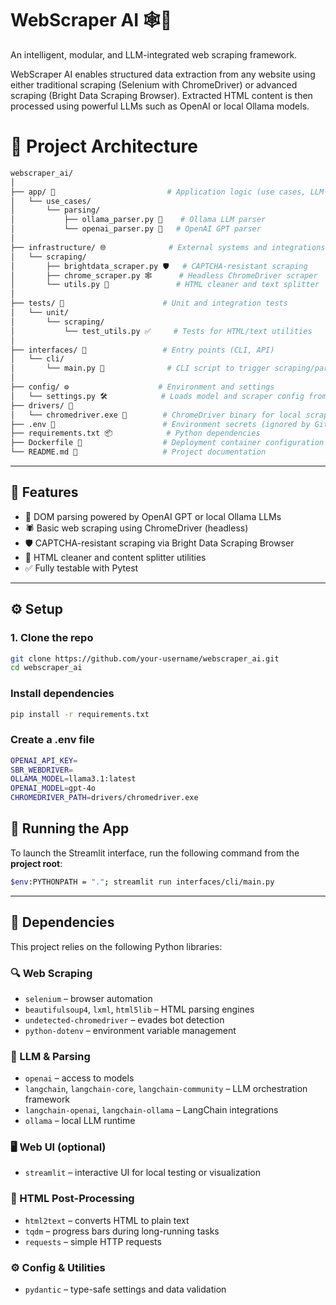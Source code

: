 # WebScraper AI 🕸️🤖

An intelligent, modular, and LLM-integrated web scraping framework.

WebScraper AI enables structured data extraction from any website using either traditional scraping (Selenium with ChromeDriver) or advanced scraping (Bright Data Scraping Browser). Extracted HTML content is then processed using powerful LLMs such as OpenAI or local Ollama models.


# 📂 Project Architecture
``` bash
webscraper_ai/
│
├── app/ 🧠                         # Application logic (use cases, LLM parsing)
│   └── use_cases/
│       └── parsing/
│           ├── ollama_parser.py 🦙    # Ollama LLM parser
│           └── openai_parser.py 💬   # OpenAI GPT parser
│
├── infrastructure/ 🌐              # External systems and integrations
│   └── scraping/
│       ├── brightdata_scraper.py 🛡️   # CAPTCHA-resistant scraping
│       ├── chrome_scraper.py 🕸️      # Headless ChromeDriver scraper
│       └── utils.py 🧹               # HTML cleaner and text splitter
│
├── tests/ 🧪                      # Unit and integration tests
│   └── unit/
│       └── scraping/
│           └── test_utils.py ✅     # Tests for HTML/text utilities
│
├── interfaces/ 🚀                 # Entry points (CLI, API)
│   └── cli/
│       └── main.py 🧾              # CLI script to trigger scraping/parsing
│
├── config/ ⚙️                    # Environment and settings
│   └── settings.py 🛠️            # Loads model and scraper config from .env
├── drivers/ 🧰
│   └── chromedriver.exe 🔧        # ChromeDriver binary for local scraping
├── .env 🔐                        # Environment secrets (ignored by Git)
├── requirements.txt 📦            # Python dependencies
├── Dockerfile 🐳                  # Deployment container configuration
└── README.md 📖                   # Project documentation


```


---

## 🚀 Features

- 🧠 DOM parsing powered by OpenAI GPT or local Ollama LLMs
- 🕷️ Basic web scraping using ChromeDriver (headless)
- 🛡️ CAPTCHA-resistant scraping via Bright Data Scraping Browser
- 🧹 HTML cleaner and content splitter utilities
- ✅ Fully testable with Pytest

---



## ⚙️ Setup

### 1. Clone the repo

```bash
git clone https://github.com/your-username/webscraper_ai.git
cd webscraper_ai
```

### Install dependencies
``` bash
pip install -r requirements.txt

```

### Create a .env file
``` bash
OPENAI_API_KEY=
SBR_WEBDRIVER=
OLLAMA_MODEL=llama3.1:latest
OPENAI_MODEL=gpt-4o
CHROMEDRIVER_PATH=drivers/chromedriver.exe

```

## 🚀 Running the App

To launch the Streamlit interface, run the following command from the **project root**:
``` bash
$env:PYTHONPATH = "."; streamlit run interfaces/cli/main.py
```


---

## 🧩 Dependencies

This project relies on the following Python libraries:

### 🔍 Web Scraping
- `selenium` – browser automation
- `beautifulsoup4`, `lxml`, `html5lib` – HTML parsing engines
- `undetected-chromedriver` – evades bot detection
- `python-dotenv` – environment variable management

### 🧠 LLM & Parsing
- `openai` – access to models
- `langchain`, `langchain-core`, `langchain-community` – LLM orchestration framework
- `langchain-openai`, `langchain-ollama` – LangChain integrations
- `ollama` – local LLM runtime

### 🖥️ Web UI (optional)
- `streamlit` – interactive UI for local testing or visualization

### 🧹 HTML Post-Processing
- `html2text` – converts HTML to plain text
- `tqdm` – progress bars during long-running tasks
- `requests` – simple HTTP requests

### ⚙️ Config & Utilities
- `pydantic` – type-safe settings and data validation


